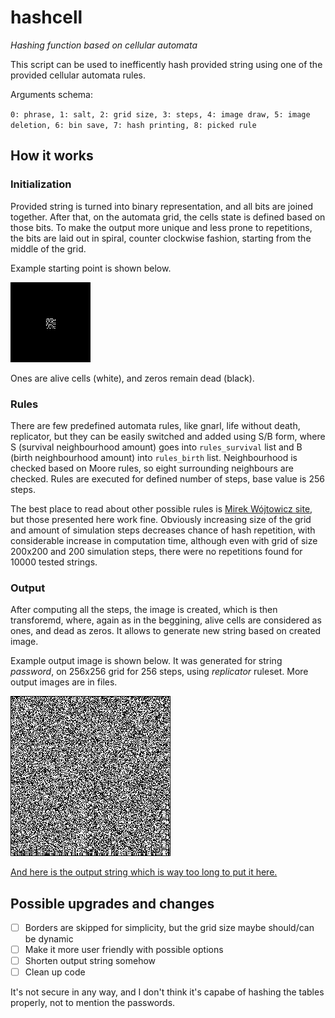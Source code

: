 # hashcell
_Hashing function based on cellular automata_

This script can be used to inefficently hash provided string using one of the provided cellular automata rules. 

Arguments schema: 

`0: phrase, 1: salt, 2: grid size, 3: steps, 4: image draw, 5: image deletion, 6: bin save, 7: hash printing, 8: picked rule`

## How it works
### Initialization
Provided string is turned into binary representation, and all bits are joined together. After that, on the automata grid, the cells state is defined based on those bits. To make the output more unique and less prone to repetitions, the bits are laid out in spiral, counter clockwise fashion, starting from the middle of the grid.

Example starting point is shown below.

![grid starting point](https://raw.githubusercontent.com/Re50N4NC3/hashcell/main/initial_image.png)

Ones are alive cells (white), and zeros remain dead (black).

### Rules
There are few predefined automata rules, like gnarl, life without death, replicator, but they can be easily switched and added using S/B form, where S (survival neighbourhood amount) goes into `rules_survival` list and B (birth neighbourhood amount) into `rules_birth` list. Neighbourhood is checked based on Moore rules, so eight surrounding neighbours are checked. Rules are executed for defined number of steps, base value is 256 steps.

The best place to read about other possible rules is [Mirek Wójtowicz site](http://www.mirekw.com/ca/rullex_life.html), but those presented here work fine.
Obviously increasing size of the grid and amount of simulation steps decreases chance of hash repetition, with considerable increase in computation time, although even with grid of size 200x200 and 200 simulation steps, there were no repetitions found for 10000 tested strings.

### Output
After computing all the steps, the image is created, which is then transforemd, where, again as in the beggining, alive cells are considered as ones, and dead as zeros. It allows to generate new string based on created image.

Example output image is shown below. It was generated for string _password_, on 256x256 grid for 256 steps, using _replicator_ ruleset. More output images are in files.

![password example output](https://raw.githubusercontent.com/Re50N4NC3/hashcell/main/password_hash.png)


[And here is the output string which is way too long to put it here.](https://github.com/Re50N4NC3/hashcell/blob/main/example_hash.bin)

## Possible upgrades and changes
- [ ] Borders are skipped for simplicity, but the grid size maybe should/can be dynamic
- [ ] Make it more user friendly with possible options
- [ ] Shorten output string somehow
- [ ] Clean up code

It's not secure in any way, and I don't think it's capabe of hashing the tables properly, not to mention the passwords.
